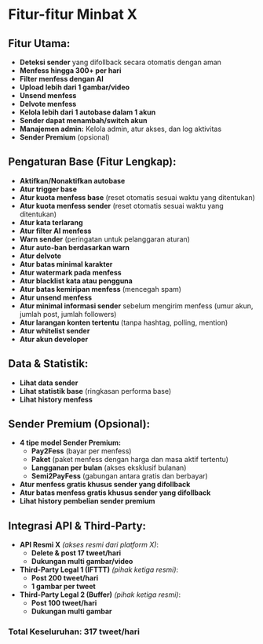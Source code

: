 # **Fitur-fitur Minbat X**  

## **Fitur Utama:**  
- **Deteksi sender** yang difollback secara otomatis dengan aman  
- **Menfess hingga 300+ per hari**  
- **Filter menfess dengan AI**  
- **Upload lebih dari 1 gambar/video**  
- **Unsend menfess**  
- **Delvote menfess**  
- **Kelola lebih dari 1 autobase dalam 1 akun**  
- **Sender dapat menambah/switch akun**  
- **Manajemen admin:** Kelola admin, atur akses, dan log aktivitas
- **Sender Premium** (opsional)

## **Pengaturan Base (Fitur Lengkap):**  
- **Aktifkan/Nonaktifkan autobase**  
- **Atur trigger base**  
- **Atur kuota menfess base** (reset otomatis sesuai waktu yang ditentukan)  
- **Atur kuota menfess sender** (reset otomatis sesuai waktu yang ditentukan)  
- **Atur kata terlarang**  
- **Atur filter AI menfess**  
- **Warn sender** (peringatan untuk pelanggaran aturan)  
- **Atur auto-ban berdasarkan warn**  
- **Atur delvote**  
- **Atur batas minimal karakter**  
- **Atur watermark pada menfess**  
- **Atur blacklist kata atau pengguna**  
- **Atur batas kemiripan menfess** (mencegah spam)  
- **Atur unsend menfess**  
- **Atur minimal informasi sender** sebelum mengirim menfess (umur akun, jumlah post, jumlah followers)  
- **Atur larangan konten tertentu** (tanpa hashtag, polling, mention)  
- **Atur whitelist sender**  
- **Atur akun developer**  

## **Data & Statistik:**  
- **Lihat data sender**  
- **Lihat statistik base** (ringkasan performa base)  
- **Lihat history menfess**  

## **Sender Premium (Opsional):**  
- **4 tipe model Sender Premium:**  
  - **Pay2Fess** (bayar per menfess)  
  - **Paket** (paket menfess dengan harga dan masa aktif tertentu)  
  - **Langganan per bulan** (akses eksklusif bulanan)  
  - **Semi2PayFess** (gabungan antara gratis dan berbayar)  
- **Atur menfess gratis khusus sender yang difollback**  
- **Atur batas menfess gratis khusus sender yang difollback**  
- **Lihat history pembelian sender premium**  

## **Integrasi API & Third-Party:**  
- **API Resmi X** *(akses resmi dari platform X)*:  
  - **Delete & post 17 tweet/hari**  
  - **Dukungan multi gambar/video**  
- **Third-Party Legal 1 (IFTTT)** *(pihak ketiga resmi)*:  
  - **Post 200 tweet/hari**  
  - **1 gambar per tweet**  
- **Third-Party Legal 2 (Buffer)** *(pihak ketiga resmi)*:  
  - **Post 100 tweet/hari**  
  - **Dukungan multi gambar**  

### **Total Keseluruhan:** **317 tweet/hari**
